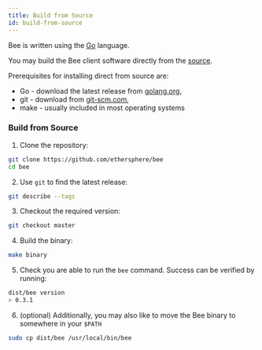 ```yaml
---
title: Build from Source
id: build-from-source
---
```


Bee is written using the [Go](https://golang.org) language. 

You may build the Bee client software directly from the [source](https://github.com/ethersphere/bee).

Prerequisites for installing direct from source are:

- Go - download the latest release from [golang.org](https://golang.org/dl),
- git - download from [git-scm.com](https://git-scm.com/),
- make - usually included in most operating systems

### Build from Source

1) Clone the repository:
```sh
git clone https://github.com/ethersphere/bee
cd bee
```

2) Use `git` to find the latest release:
```sh
git describe --tags
```

3) Checkout the required version:

```sh
git checkout master
```

4) Build the binary:

```sh
make binary
```

5) Check you are able to run the `bee` command. Success can be verified by running:
```sh
dist/bee version
> 0.3.1 
```

6) (optional) Additionally, you may also like to move the Bee binary to somewhere in your `$PATH`
```sh
sudo cp dist/bee /usr/local/bin/bee
```

